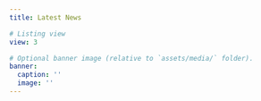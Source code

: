 ```yaml
---
title: Latest News

# Listing view
view: 3

# Optional banner image (relative to `assets/media/` folder).
banner:
  caption: ''
  image: ''
---
```

